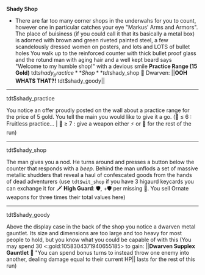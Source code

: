**__Shady Shop__**
- There are far too many corner shops in the underwahs for you to count, however one in particular catches your eye "Markus' Arms and Armors". The place of buisiness (if you could call it that its basically a metal box) is adorned with brown and green riveted painted steel, a few scandelously dressed women on posters, and lots and LOTS of bullet holes You walk up to the reinforced counter with thick bullet proof glass and the rotund man with aging hair and a well kept beard says "Welcome to my humble shop!" with a devious smile 
**Practice Range (15 Gold)** tdt$shady_practice
**Shop** tdt$shady_shop
🍄 Dwarven: ||**OOH WHATS THAT?!** tdt$shady_goody||

-------------
tdt$shady_practice

You notice an offer proudly posted on the wall about a practice range for the price of 5 gold. You tell the main you would like to give it a go. (:game_die: ≤ 6 : Fruitless practice...  | :game_die: ≥ 7 : give a weapon either :zap: or :dart: for the rest of the run)

-------------
tdt$shady_shop

The man gives you a nod. He turns around and presses a button below the counter that responds with a *beep*. Behind the man unflods a set of massive metallic shudders that reveal a haul of confescated goods from the hands of dead adventurers (use  `tdt$wit_shop` if you have 3 higaurd keycards you can exchange it for :dagger: **High Guard**: :shield:, +:shield: per missing :large_blue_diamond:. You sell Ornate weapons for three times their total values here)

-------------
tdt$shady_goody

Above the display case in the back of the shop you notice a dwarven metal gauntlet. Its size and dimensions are too large and too heavy for most people to hold, but you know what you could be capable of with this (You may spend 30 <:gold:1058304371940655185> to gain: ||__Dwarven Supplex Gauntlet__ :boxing_glove: "You can spend bonus turns to instead throw one enemy into another, dealing damage equal to their current HP|| lasts for the rest of this run)
